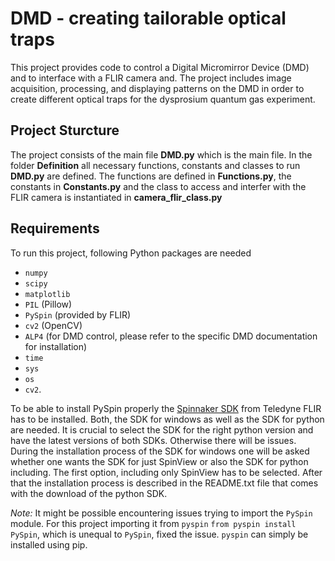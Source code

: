  # DMD - creating tailorable optical traps

This project provides code to control a Digital Micromirror Device (DMD) and to interface with a FLIR camera and. The project includes image acquisition, processing, and displaying patterns on the DMD in order to create different optical traps for the dysprosium quantum gas experiment.


## Project Sturcture
The project consists of the main file **DMD.py** which is the main file. In the folder **Definition** all necessary functions, constants and classes to run **DMD.py** are defined. The functions are defined in **Functions.py**, the constants in **Constants.py** and the class to access and interfer with the FLIR camera is instantiated in **camera_flir_class.py**


## Requirements

To run this project, following Python packages are needed
-   `numpy`
-   `scipy`
-   `matplotlib`
-   `PIL` (Pillow)
-   `PySpin` (provided by FLIR)
-   `cv2` (OpenCV)
-   `ALP4` (for DMD control, please refer to the specific DMD documentation for installation)
- `time`
-  `sys`
- `os`
- `cv2`.

To be able to install PySpin properly the [Spinnaker SDK](https://www.flir.eu/products/spinnaker-sdk/) from Teledyne FLIR has to be installed. Both, the SDK for windows as well as the SDK for python are needed. It is crucial to select the SDK for the right python version and have the latest versions of both SDKs. Otherwise there will be issues.
During the installation process of the SDK for windows one will be asked whether one wants the SDK for just SpinView or also the SDK for python including. The first option, including only SpinView has to be selected. 
After that the installation process is described in the README.txt file that comes with the download of the python SDK.

*Note:* It might be possible encountering issues trying to import the `PySpin` module. For this project importing it from `pyspin`
`from pyspin install PySpin`, 
which is unequal to `PySpin`, fixed the issue. `pyspin` can simply be installed using pip.


